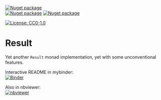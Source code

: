 [![Nuget package](https://img.shields.io/nuget/v/mazharenko.result.svg?label=result&logo=nuget)](https://www.nuget.org/packages/mazharenko.result/)\
[![Nuget package](https://img.shields.io/nuget/v/mazharenko.result.Extensions.FluentAssertions.svg?label=result%20for%20FluentAssertions&logo=nuget)](https://www.nuget.org/packages/mazharenko.result.Extensions.FluentAssertions/)
[![Nuget package](https://img.shields.io/nuget/vpre/mazharenko.result.Interactive.svg?label=result%20for%20.NET%20Interactive&logo=nuget)](https://www.nuget.org/packages/mazharenko.result.Interactive/)


[![License: CC0-1.0](https://img.shields.io/badge/License-CC0_1.0-lightgrey.svg)](LICENSE)


# Result

Yet another `Result` monad implementation, yet with some unconventional features.

Interactive README in mybinder:\
[![Binder](https://mybinder.org/badge_logo.svg)](https://mybinder.org/v2/gh/mazharenko/result/HEAD?urlpath=tree/README.ipynb)

Also in nbviewer:\
[![nbviewer](https://raw.githubusercontent.com/jupyter/design/master/logos/Badges/nbviewer_badge.svg)](https://nbviewer.org/github/mazharenko/result/tree/HEAD/docs/README.ipynb)
